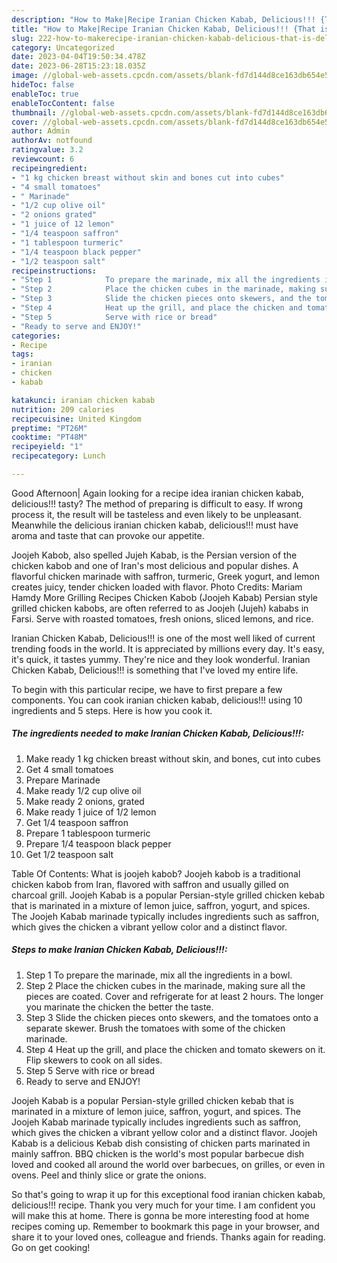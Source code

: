 ```yaml
---
description: "How to Make|Recipe Iranian Chicken Kabab, Delicious!!! {That is Delicious"
title: "How to Make|Recipe Iranian Chicken Kabab, Delicious!!! {That is Delicious"
slug: 222-how-to-makerecipe-iranian-chicken-kabab-delicious-that-is-delicious
category: Uncategorized
date: 2023-04-04T19:50:34.478Z
date: 2023-06-28T15:23:18.035Z
image: //global-web-assets.cpcdn.com/assets/blank-fd7d144d8ce163db654e5a02c40b08a2775adb7897d16e4062681dc7e1b2800f.png
hideToc: false
enableToc: true
enableTocContent: false
thumbnail: //global-web-assets.cpcdn.com/assets/blank-fd7d144d8ce163db654e5a02c40b08a2775adb7897d16e4062681dc7e1b2800f.png
cover: //global-web-assets.cpcdn.com/assets/blank-fd7d144d8ce163db654e5a02c40b08a2775adb7897d16e4062681dc7e1b2800f.png
author: Admin
authorAv: notfound
ratingvalue: 3.2
reviewcount: 6
recipeingredient:
- "1 kg chicken breast without skin and bones cut into cubes"
- "4 small tomatoes"
- " Marinade"
- "1/2 cup olive oil"
- "2 onions grated"
- "1 juice of 12 lemon"
- "1/4 teaspoon saffron"
- "1 tablespoon turmeric"
- "1/4 teaspoon black pepper"
- "1/2 teaspoon salt"
recipeinstructions:
- "Step 1            To prepare the marinade, mix all the ingredients in a bowl."
- "Step 2            Place the chicken cubes in the marinade, making sure all the pieces are coated. Cover and refrigerate for at least 2 hours. The longer you marinate the chicken the better the taste."
- "Step 3            Slide the chicken pieces onto skewers, and the tomatoes onto a separate skewer. Brush the tomatoes with some of the chicken marinade."
- "Step 4            Heat up the grill, and place the chicken and tomato skewers on it. Flip skewers to cook on all sides."
- "Step 5            Serve with rice or bread"
- "Ready to serve and ENJOY!"
categories:
- Recipe
tags:
- iranian
- chicken
- kabab

katakunci: iranian chicken kabab 
nutrition: 209 calories
recipecuisine: United Kingdom
preptime: "PT26M"
cooktime: "PT48M"
recipeyield: "1"
recipecategory: Lunch

---
```



Good Afternoon| Again looking for a recipe idea iranian chicken kabab, delicious!!! tasty? The method of preparing is difficult to easy. If wrong process it, the result will be tasteless and even likely to be unpleasant. Meanwhile the delicious iranian chicken kabab, delicious!!! must have aroma and taste that can provoke our appetite.





Joojeh Kabob, also spelled Jujeh Kabab, is the Persian version of the chicken kabob and one of Iran&#39;s most delicious and popular dishes. A flavorful chicken marinade with saffron, turmeric, Greek yogurt, and lemon creates juicy, tender chicken loaded with flavor. Photo Credits: Mariam Hamdy More Grilling Recipes Chicken Kabob (Joojeh Kabab) Persian style grilled chicken kabobs, are often referred to as Joojeh (Jujeh) kababs in Farsi. Serve with roasted tomatoes, fresh onions, sliced lemons, and rice.

Iranian Chicken Kabab, Delicious!!! is one of the most well liked of current trending foods in the world. It is appreciated by millions every day. It's easy, it's quick, it tastes yummy. They're nice and they look wonderful. Iranian Chicken Kabab, Delicious!!! is something that I've loved my entire life.


To begin with this particular recipe, we have to first prepare a few components. You can cook iranian chicken kabab, delicious!!! using 10 ingredients and 5 steps. Here is how you cook it.

<!--inarticleads1-->

##### The ingredients needed to make Iranian Chicken Kabab, Delicious!!!:

1. Make ready 1 kg chicken breast without skin, and bones, cut into cubes
1. Get 4 small tomatoes
1. Prepare  Marinade
1. Make ready 1/2 cup olive oil
1. Make ready 2 onions, grated
1. Make ready 1 juice of 1/2 lemon
1. Get 1/4 teaspoon saffron
1. Prepare 1 tablespoon turmeric
1. Prepare 1/4 teaspoon black pepper
1. Get 1/2 teaspoon salt


Table Of Contents: What is joojeh kabob? Joojeh kabob is a traditional chicken kabob from Iran, flavored with saffron and usually gilled on charcoal grill. Joojeh Kabab is a popular Persian-style grilled chicken kebab that is marinated in a mixture of lemon juice, saffron, yogurt, and spices. The Joojeh Kabab marinade typically includes ingredients such as saffron, which gives the chicken a vibrant yellow color and a distinct flavor. 

<!--inarticleads2-->

##### Steps to make Iranian Chicken Kabab, Delicious!!!:

1. Step 1            To prepare the marinade, mix all the ingredients in a bowl.
1. Step 2            Place the chicken cubes in the marinade, making sure all the pieces are coated. Cover and refrigerate for at least 2 hours. The longer you marinate the chicken the better the taste.
1. Step 3            Slide the chicken pieces onto skewers, and the tomatoes onto a separate skewer. Brush the tomatoes with some of the chicken marinade.
1. Step 4            Heat up the grill, and place the chicken and tomato skewers on it. Flip skewers to cook on all sides.
1. Step 5            Serve with rice or bread
1. Ready to serve and ENJOY!

Joojeh Kabab is a popular Persian-style grilled chicken kebab that is marinated in a mixture of lemon juice, saffron, yogurt, and spices. The Joojeh Kabab marinade typically includes ingredients such as saffron, which gives the chicken a vibrant yellow color and a distinct flavor. Joojeh Kabab is a delicious Kebab dish consisting of chicken parts marinated in mainly saffron. BBQ chicken is the world&#39;s most popular barbecue dish loved and cooked all around the world over barbecues, on grilles, or even in ovens. Peel and thinly slice or grate the onions. 

So that's going to wrap it up for this exceptional food iranian chicken kabab, delicious!!! recipe. Thank you very much for your time. I am confident you will make this at home. There is gonna be more interesting food at home recipes coming up. Remember to bookmark this page in your browser, and share it to your loved ones, colleague and friends. Thanks again for reading. Go on get cooking!
